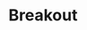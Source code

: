 ---
layout: video
series: Mike and Bootsy
episode: 28
title: Breakout
permalink: /mike-and-bootsy/episode-28
video_id: UHluhskkbo8
release_date: 2016-07-21
platforms:
  - Atari 2600
short_platforms:
  - Atari 2600
thumbnails:
games:
  - Breakout
  - Super Breakout
current_description: |
  Mike and Bootsy play another classic Atari 2600 game.. Breakout!
---